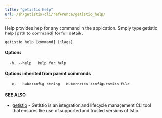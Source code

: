 ```yaml
---
title: "getistio help"
url: /zh/getistio-cli/reference/getistio_help/
---
```


Help provides help for any command in the application.
Simply type getistio help [path to command] for full details.

```
getistio help [command] [flags]
```

#### Options

```
  -h, --help   help for help
```

#### Options inherited from parent commands

```
  -c, --kubeconfig string   Kubernetes configuration file
```

#### SEE ALSO

* [getistio](/zh/getistio-cli/reference/getistio/)	 - GetIstio is an integration and lifecycle management CLI tool that ensures the use of supported and trusted versions of Istio.


